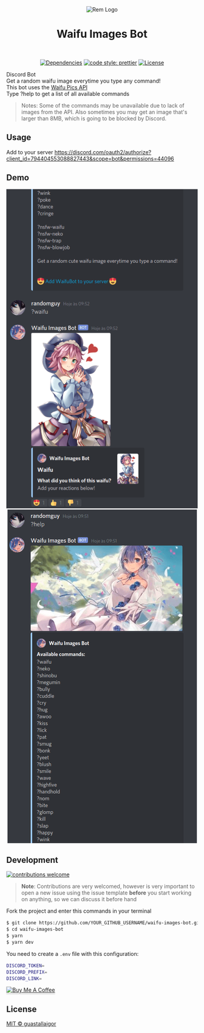 <div align="center">
  <img src="https://ik.imagekit.io/6xhf1gnexgdgk/rem-avatar_UW2Fsd4Zo.png" width="200px" alt="Rem Logo">
  <h1>Waifu Images Bot</h1>
  <br />
  <p>
    <a href="https://github.com/guastallaigor/waifu-images-bot/blob/main/package.json"><img src="https://img.shields.io/david/guastallaigor/waifu-images-bot" alt="Dependencies" /></a>
    <a href="https://prettier.io/"><img alt="code style: prettier" src="https://img.shields.io/badge/code_style-prettier-ff69b4.svg?style=flat-square"></a>
    <a href="https://github.com/guastallaigor/waifu-images-bot/blob/main/LICENSE"><img src="https://img.shields.io/github/license/guastallaigor/waifu-images-bot" alt="License" /></a>    
  </p>  
</div>

Discord Bot\
Get a random waifu image everytime you type any command!\
This bot uses the <a href="https://github.com/Waifu-pics/api" target="_blank">Waifu Pics API</a>\
Type ?help to get a list of all available commands

> Notes: Some of the commands may be unavailable due to lack of images from the API. Also sometimes you may get an image that's larger than 8MB, which is going to be blocked by Discord.

## Usage

Add to your server https://discord.com/oauth2/authorize?client_id=794404553088827443&scope=bot&permissions=44096

## Demo

<div align="center">
  <img src="./.github/demo1.png" alt="Demo 1">
  <img src="./.github/demo2.png" alt="Demo 2">
</div>

## Development

[![contributions welcome](https://img.shields.io/badge/contributions-welcome-brightgreen.svg?style=flat)](https://github.com/guastallaigor/waifu-images-bot/issues)

> **Note**: Contributions are very welcomed, however is very important to open a new issue using the issue template **before** you start working on anything, so we can discuss it before hand

Fork the project and enter this commands in your terminal

```sh
$ git clone https://github.com/YOUR_GITHUB_USERNAME/waifu-images-bot.git
$ cd waifu-images-bot
$ yarn
$ yarn dev
```

You need to create a `.env` file with this configuration:

```sh
DISCORD_TOKEN=
DISCORD_PREFIX=
DISCORD_LINK=
```

<a href="https://www.buymeacoffee.com/guastallaigor" target="_blank"><img src="https://www.buymeacoffee.com/assets/img/custom_images/orange_img.png" alt="Buy Me A Coffee" style="height: 41px !important;width: 174px !important;box-shadow: 0px 3px 2px 0px rgba(190, 190, 190, 0.5) !important;-webkit-box-shadow: 0px 3px 2px 0px rgba(190, 190, 190, 0.5) !important;" ></a>

## License

[MIT © guastallaigor](https://github.com/guastallaigor/waifu-images-bot/blob/master/LICENSE)
